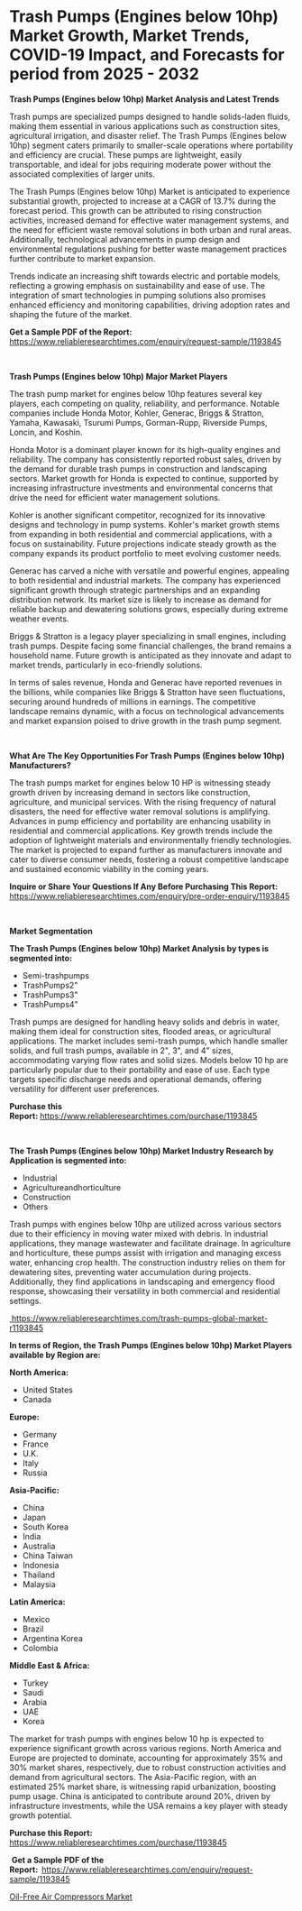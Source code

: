 <p><h1>Trash Pumps (Engines below 10hp) Market Growth, Market Trends, COVID-19 Impact, and Forecasts for period from 2025 - 2032</h1></p><p><strong>Trash Pumps (Engines below 10hp) Market Analysis and Latest Trends</strong></p>
<p><p>Trash pumps are specialized pumps designed to handle solids-laden fluids, making them essential in various applications such as construction sites, agricultural irrigation, and disaster relief. The Trash Pumps (Engines below 10hp) segment caters primarily to smaller-scale operations where portability and efficiency are crucial. These pumps are lightweight, easily transportable, and ideal for jobs requiring moderate power without the associated complexities of larger units.</p><p>The Trash Pumps (Engines below 10hp) Market is anticipated to experience substantial growth, projected to increase at a CAGR of 13.7% during the forecast period. This growth can be attributed to rising construction activities, increased demand for effective water management systems, and the need for efficient waste removal solutions in both urban and rural areas. Additionally, technological advancements in pump design and environmental regulations pushing for better waste management practices further contribute to market expansion.</p><p>Trends indicate an increasing shift towards electric and portable models, reflecting a growing emphasis on sustainability and ease of use. The integration of smart technologies in pumping solutions also promises enhanced efficiency and monitoring capabilities, driving adoption rates and shaping the future of the market.</p></p>
<p><strong>Get a Sample PDF of the Report:&nbsp;</strong> <a href="https://www.reliableresearchtimes.com/enquiry/request-sample/1193845?utm_campaign=2111&utm_medium=2&utm_source=Github&utm_content=ia&utm_term=22032025&utm_id=trash-pumps-engines-below-10hp">https://www.reliableresearchtimes.com/enquiry/request-sample/1193845</a></p>
<p>&nbsp;</p>
<p><strong>Trash Pumps (Engines below 10hp) Major Market Players</strong></p>
<p><p>The trash pump market for engines below 10hp features several key players, each competing on quality, reliability, and performance. Notable companies include Honda Motor, Kohler, Generac, Briggs & Stratton, Yamaha, Kawasaki, Tsurumi Pumps, Gorman-Rupp, Riverside Pumps, Loncin, and Koshin.</p><p>Honda Motor is a dominant player known for its high-quality engines and reliability. The company has consistently reported robust sales, driven by the demand for durable trash pumps in construction and landscaping sectors. Market growth for Honda is expected to continue, supported by increasing infrastructure investments and environmental concerns that drive the need for efficient water management solutions.</p><p>Kohler is another significant competitor, recognized for its innovative designs and technology in pump systems. Kohler's market growth stems from expanding in both residential and commercial applications, with a focus on sustainability. Future projections indicate steady growth as the company expands its product portfolio to meet evolving customer needs.</p><p>Generac has carved a niche with versatile and powerful engines, appealing to both residential and industrial markets. The company has experienced significant growth through strategic partnerships and an expanding distribution network. Its market size is likely to increase as demand for reliable backup and dewatering solutions grows, especially during extreme weather events.</p><p>Briggs & Stratton is a legacy player specializing in small engines, including trash pumps. Despite facing some financial challenges, the brand remains a household name. Future growth is anticipated as they innovate and adapt to market trends, particularly in eco-friendly solutions.</p><p>In terms of sales revenue, Honda and Generac have reported revenues in the billions, while companies like Briggs & Stratton have seen fluctuations, securing around hundreds of millions in earnings. The competitive landscape remains dynamic, with a focus on technological advancements and market expansion poised to drive growth in the trash pump segment.</p></p>
<p>&nbsp;</p>
<p><strong>What Are The Key Opportunities For Trash Pumps (Engines below 10hp) Manufacturers?</strong></p>
<p><p>The trash pumps market for engines below 10 HP is witnessing steady growth driven by increasing demand in sectors like construction, agriculture, and municipal services. With the rising frequency of natural disasters, the need for effective water removal solutions is amplifying. Advances in pump efficiency and portability are enhancing usability in residential and commercial applications. Key growth trends include the adoption of lightweight materials and environmentally friendly technologies. The market is projected to expand further as manufacturers innovate and cater to diverse consumer needs, fostering a robust competitive landscape and sustained economic viability in the coming years.</p></p>
<p><strong>Inquire or Share Your Questions If Any Before Purchasing This Report:</strong> <a href="https://www.reliableresearchtimes.com/enquiry/pre-order-enquiry/1193845?utm_campaign=2111&utm_medium=2&utm_source=Github&utm_content=ia&utm_term=22032025&utm_id=trash-pumps-engines-below-10hp">https://www.reliableresearchtimes.com/enquiry/pre-order-enquiry/1193845</a></p>
<p>&nbsp;</p>
<p><strong>Market Segmentation</strong></p>
<p><strong>The Trash Pumps (Engines below 10hp) Market Analysis by types is segmented into:</strong></p>
<p><ul><li>Semi-trashpumps</li><li>TrashPumps2"</li><li>TrashPumps3"</li><li>TrashPumps4"</li></ul></p>
<p><p>Trash pumps are designed for handling heavy solids and debris in water, making them ideal for construction sites, flooded areas, or agricultural applications. The market includes semi-trash pumps, which handle smaller solids, and full trash pumps, available in 2", 3", and 4" sizes, accommodating varying flow rates and solid sizes. Models below 10 hp are particularly popular due to their portability and ease of use. Each type targets specific discharge needs and operational demands, offering versatility for different user preferences.</p></p>
<p><strong>Purchase this Report:&nbsp;</strong><a href="https://www.reliableresearchtimes.com/purchase/1193845?utm_campaign=2111&utm_medium=2&utm_source=Github&utm_content=ia&utm_term=22032025&utm_id=trash-pumps-engines-below-10hp">https://www.reliableresearchtimes.com/purchase/1193845</a></p>
<p>&nbsp;</p>
<p><strong>The Trash Pumps (Engines below 10hp) Market Industry Research by Application is segmented into:</strong></p>
<p><ul><li>Industrial</li><li>Agricultureandhorticulture</li><li>Construction</li><li>Others</li></ul></p>
<p><p>Trash pumps with engines below 10hp are utilized across various sectors due to their efficiency in moving water mixed with debris. In industrial applications, they manage wastewater and facilitate drainage. In agriculture and horticulture, these pumps assist with irrigation and managing excess water, enhancing crop health. The construction industry relies on them for dewatering sites, preventing water accumulation during projects. Additionally, they find applications in landscaping and emergency flood response, showcasing their versatility in both commercial and residential settings.</p></p>
<p><a href="https://www.reliableresearchtimes.com/trash-pumps-global-market-r1193845?utm_campaign=2111&utm_medium=2&utm_source=Github&utm_content=ia&utm_term=22032025&utm_id=trash-pumps-engines-below-10hp">&nbsp;https://www.reliableresearchtimes.com/trash-pumps-global-market-r1193845</a></p>
<p><strong>In terms of Region, the Trash Pumps (Engines below 10hp) Market Players available by Region are:</strong></p>
<p>
    <p> <strong> North America: </strong>
        <ul>
            <li>United States</li>
            <li>Canada</li>
        </ul>
        </p> 
    <p> <strong> Europe: </strong>
        <ul>
            <li>Germany</li>
            <li>France</li>
            <li>U.K.</li>
            <li>Italy</li>
            <li>Russia</li>
        </ul>
        </p> 
    <p> <strong> Asia-Pacific: </strong>
        <ul>
            <li>China</li>
            <li>Japan</li>
            <li>South Korea</li>
            <li>India</li>
            <li>Australia</li>
            <li>China Taiwan</li>
            <li>Indonesia</li>
            <li>Thailand</li>
            <li>Malaysia</li>
        </ul>
        </p> 
    <p> <strong> Latin America: </strong>
        <ul>
            <li>Mexico</li>
            <li>Brazil</li>
            <li>Argentina Korea</li>
            <li>Colombia</li>
        </ul>
        </p> 
    <p> <strong> Middle East & Africa: </strong>
        <ul>
            <li>Turkey</li>
            <li>Saudi</li>
            <li>Arabia</li>
            <li>UAE</li>
            <li>Korea</li>
        </ul>
    </p>
    </p>
<p><p>The market for trash pumps with engines below 10 hp is expected to experience significant growth across various regions. North America and Europe are projected to dominate, accounting for approximately 35% and 30% market shares, respectively, due to robust construction activities and demand from agricultural sectors. The Asia-Pacific region, with an estimated 25% market share, is witnessing rapid urbanization, boosting pump usage. China is anticipated to contribute around 20%, driven by infrastructure investments, while the USA remains a key player with steady growth potential.</p></p>
<p><strong>Purchase this Report: </strong><a href="https://www.reliableresearchtimes.com/purchase/1193845?utm_campaign=2111&utm_medium=2&utm_source=Github&utm_content=ia&utm_term=22032025&utm_id=trash-pumps-engines-below-10hp">https://www.reliableresearchtimes.com/purchase/1193845</a></p>
<p>&nbsp;<strong>Get a Sample PDF of the Report:&nbsp;&nbsp;</strong><a href="https://www.reliableresearchtimes.com/enquiry/request-sample/1193845?utm_campaign=2111&utm_medium=2&utm_source=Github&utm_content=ia&utm_term=22032025&utm_id=trash-pumps-engines-below-10hp">https://www.reliableresearchtimes.com/enquiry/request-sample/1193845</a></p>
<p><strong></strong></p>
<p><p><a href="https://github.com/XavierTyler76/Market-Research-Report-List-1/blob/main/oil-free-air-compressors-market.md?utm_campaign=2111&utm_medium=2&utm_source=Github&utm_content=ia&utm_term=22032025&utm_id=trash-pumps-engines-below-10hp">Oil-Free Air Compressors Market</a></p></p>